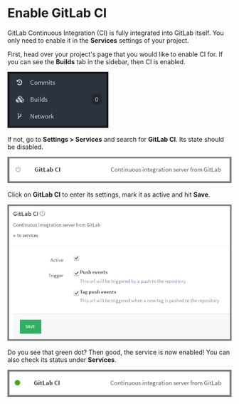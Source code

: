 # Enable GitLab CI

GitLab Continuous Integration (CI) is fully integrated into GitLab itself. You
only need to enable it in the **Services** settings of your project.

First, head over your project's page that you would like to enable CI for.
If you can see the **Builds** tab in the sidebar, then CI is enabled.

![Builds tab](builds_tab.png)

If not, go to **Settings > Services** and search for **GitLab CI**. Its state
should be disabled.

![CI service disabled](ci_service_disabled.png)

Click on **GitLab CI** to enter its settings, mark it as active and hit
**Save**.

![Mark CI service as active](ci_service_mark_active.png)

Do you see that green dot? Then good, the service is now enabled! You can also
check its status under **Services**.

![CI service enabled](ci_service_enabled.png)
